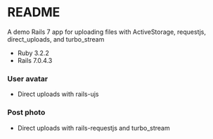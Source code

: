 # README

A demo Rails 7 app for uploading files with ActiveStorage, requestjs, direct_uploads, and turbo_stream

- Ruby 3.2.2
- Rails 7.0.4.3

### User avatar
- Direct uploads with rails-ujs

### Post photo
- Direct uploads with rails-requestjs and turbo_stream

